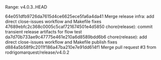 Range: v4.0.3..HEAD

64e051dfb9726da7615d4ce6625ece5fa6a4da41 Merge release infra: add direct close-issues workflow and Makefile fixes
47689ebfc2c368c0005c5caf721674501e4d5850 chore(release): commit transient release artifacts for flow test
da7d70b733ae9c47775e461e210a6d8589bdd6b6 chore(release): add direct close-issues workflow and Makefile publish fixes
d884a5b58f9c2011f186a47ba210e7e91dd614f1 Merge pull request #3 from rodrigomarquest/release/v4.0.2
